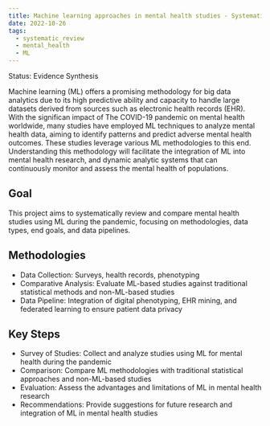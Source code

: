 ```yaml
---
title: Machine learning approaches in mental health studies - Systematic review of studies during the COVID-19 pandemic
date: 2022-10-26
tags:
  - systematic_review
  - mental_health
  - ML
---
```

Status: Evidence Synthesis

<!--more-->

Machine learning (ML) offers a promising methodology for big data analytics due to its high predictive ability and capacity to handle large datasets derived from sources such as electronic health records (EHR). With the significan impact of The COVID-19 pandemic on mental health worldwide, many studies have employed ML techniques to analyze mental health data, aiming to identify patterns and predict adverse mental health outcomes. These studies leverage various ML methodologies to this end. Understanding this methodology will facilitate the integration of ML into mental health research, and dynamic analytic systems that can continuously monitor and assess the mental health of populations.

## Goal
This project aims to systematically review and compare mental health studies using ML during the pandemic, focusing on methodologies, data types, end goals, and data pipelines.

## Methodologies
- Data Collection: Surveys, health records, phenotyping
- Comparative Analysis: Evaluate ML-based studies against traditional statistical methods and non-ML-based studies
- Data Pipeline: Integration of digital phenotyping, EHR mining, and federated learning to ensure patient data privacy

## Key Steps
- Survey of Studies: Collect and analyze studies using ML for mental health during the pandemic
- Comparison: Compare ML methodologies with traditional statistical approaches and non-ML-based studies
- Evaluation: Assess the advantages and limitations of ML in mental health research
- Recommendations: Provide suggestions for future research and integration of ML in mental health studies